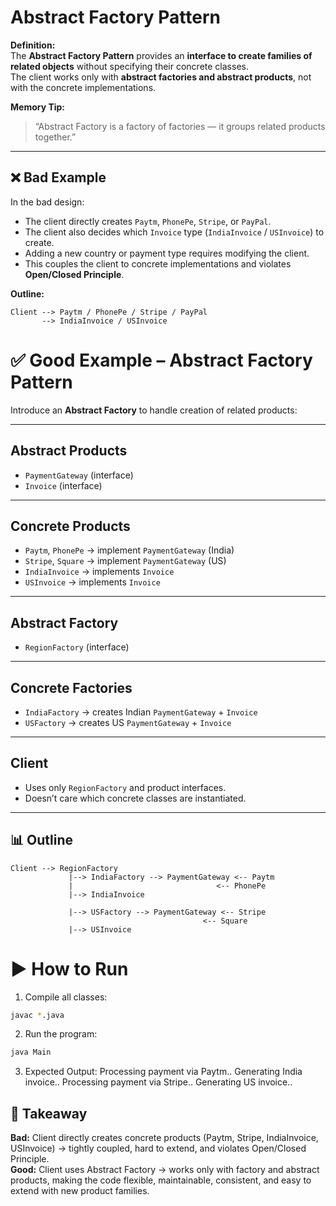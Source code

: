 # Abstract Factory Pattern

**Definition:**  
The **Abstract Factory Pattern** provides an **interface to create families of related objects** without specifying their concrete classes.  
The client works only with **abstract factories and abstract products**, not with the concrete implementations.

**Memory Tip:**  
> “Abstract Factory is a factory of factories — it groups related products together.”

---

## ❌ Bad Example

In the bad design:

* The client directly creates `Paytm`, `PhonePe`, `Stripe`, or `PayPal`.
* The client also decides which `Invoice` type (`IndiaInvoice` / `USInvoice`) to create.  
* Adding a new country or payment type requires modifying the client.  
* This couples the client to concrete implementations and violates **Open/Closed Principle**.

**Outline:**
```text
Client --> Paytm / PhonePe / Stripe / PayPal
       --> IndiaInvoice / USInvoice
```
# ✅ Good Example – Abstract Factory Pattern

Introduce an **Abstract Factory** to handle creation of related products:

---

## Abstract Products
- `PaymentGateway` (interface)  
- `Invoice` (interface)

---

## Concrete Products
- `Paytm`, `PhonePe` → implement `PaymentGateway` (India)  
- `Stripe`, `Square` → implement `PaymentGateway` (US)  
- `IndiaInvoice` → implements `Invoice`  
- `USInvoice` → implements `Invoice`  

---

## Abstract Factory
- `RegionFactory` (interface)

---

## Concrete Factories
- `IndiaFactory` → creates Indian `PaymentGateway` + `Invoice`  
- `USFactory` → creates US `PaymentGateway` + `Invoice`

---

## Client
- Uses only `RegionFactory` and product interfaces.  
- Doesn’t care which concrete classes are instantiated.

---

## 📊 Outline
```text
Client --> RegionFactory
             |--> IndiaFactory --> PaymentGateway <-- Paytm
             |                                <-- PhonePe
             |--> IndiaInvoice

             |--> USFactory --> PaymentGateway <-- Stripe
                                           <-- Square
             |--> USInvoice
```

# ▶️ How to Run

1. Compile all classes:

```bash
javac *.java
```
2. Run the program:

```bash
java Main
```
3. Expected Output:
Processing payment via Paytm..
Generating India invoice..
Processing payment via Stripe..
Generating US invoice..

## 🔑 Takeaway
**Bad:** Client directly creates concrete products (Paytm, Stripe, IndiaInvoice, USInvoice) → tightly coupled, hard to extend, and violates Open/Closed Principle.  
**Good:** Client uses Abstract Factory → works only with factory and abstract products, making the code flexible, maintainable, consistent, and easy to extend with new product families.

